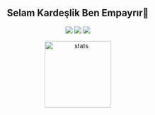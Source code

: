 <h2 align="center">Selam Kardeşlik Ben Empayrır👋</h2>
<p align="center">
  <a href="https://discord.com/users/715967448662147103" target"blank_"><img src="https://img.shields.io/badge/discord%20-7289DA.svg?&style=for-the-badge&logo=discord&logoColor=white"></a>
  <a href="https://instagram.com/empisgod" target"blank_"><img src="https://img.shields.io/badge/INSTAGRAM%20-DC3175.svg?&style=for-the-badge&logo=instagram&logoColor=white"></a>
  <a href="https://github.com/MrEmperors" target"blank_"><img src="https://img.shields.io/badge/GitHub%20-191717.svg?&style=for-the-badge&logo=github&logoColor=white"></a>
</p>

<p align="center">
  <img src="https://github-readme-stats.vercel.app/api?username=MrEmperors&count_private=true&show_icons=true&theme=dark&hide_border=true" width="%100" height="150px" alt="stats" />
</p>
